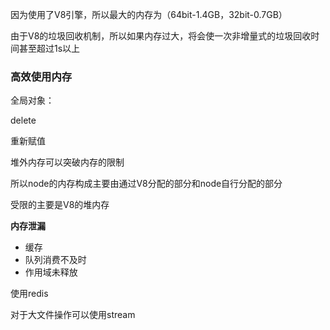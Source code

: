 因为使用了V8引擎，所以最大的内存为（64bit-1.4GB，32bit-0.7GB）

由于V8的垃圾回收机制，所以如果内存过大，将会使一次非增量式的垃圾回收时间甚至超过1s以上

### 高效使用内存

全局对象：

delete

重新赋值

堆外内存可以突破内存的限制

所以node的内存构成主要由通过V8分配的部分和node自行分配的部分

受限的主要是V8的堆内存

**内存泄漏**

- 缓存
- 队列消费不及时
- 作用域未释放

使用redis

对于大文件操作可以使用stream